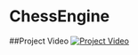 # ChessEngine
##Project Video
[![Project Video](https://img.youtube.com/vi/FnNIeDtFn54/0.jpg)](https://youtu.be/FnNIeDtFn54)

